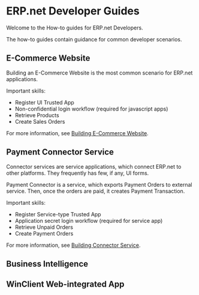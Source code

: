 # ERP.net Developer Guides

Welcome to the How-to guides for ERP.net Developers.

The how-to guides contain guidance for common developer scenarios. 

## E-Commerce Website

Building an E-Commerce Website is the most common scenario for ERP.net applications. 

Important skills:
* Register UI Trusted App
* Non-confidential login workflow (required for javascript apps)
* Retrieve Products
* Create Sales Orders

For more information, see [Building E-Commerce Website](build-ecommerce-website).

## Payment Connector Service

Connector services are service applications, which connect ERP.net to other platforms.
They frequently has few, if any, UI forms.

Payment Connector is a service, which exports Payment Orders to external service. 
Then, once the orders are paid, it creates Payment Transaction.


Important skills:
* Register Service-type Trusted App
* Application secret login workflow (required for service app)
* Retrieve Unpaid Orders
* Create Payment Orders

For more information, see [Building Connector Service](build-payment-connector-service.md).

## Business Intelligence

## WinClient Web-integrated App

